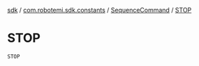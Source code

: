 [sdk](../../index.md) / [com.robotemi.sdk.constants](../index.md) / [SequenceCommand](index.md) / [STOP](./-s-t-o-p.md)

# STOP

`STOP`